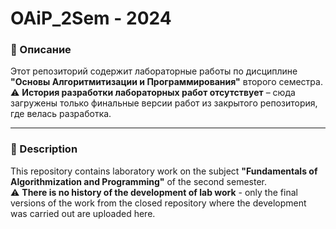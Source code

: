 # OAiP_2Sem - 2024
### 📌 Описание  
Этот репозиторий содержит лабораторные работы по дисциплине **"Основы Алгоритмитизации и Программирования"** второго семестра.  
⚠️ **История разработки лабораторных работ отсутствует** – сюда загружены только финальные версии работ из закрытого репозитория, где велась разработка.  
***
### 📌 Description
This repository contains laboratory work on the subject **"Fundamentals of Algorithmization and Programming"** of the second semester.  
⚠️ **There is no history of the development of lab work** - only the final versions of the work from the closed repository where the development was carried out are uploaded here.
